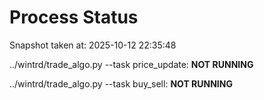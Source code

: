 # Process Status

Snapshot taken at: 2025-10-12 22:35:48

../wintrd/trade_algo.py --task price_update: **NOT RUNNING**

../wintrd/trade_algo.py --task buy_sell: **NOT RUNNING**

